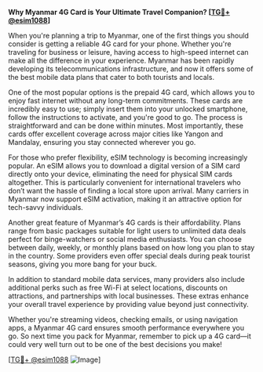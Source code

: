**Why Myanmar 4G Card is Your Ultimate Travel Companion? [[TG💪+ @esim1088](https://t.me/s/esim1088)]**

When you're planning a trip to Myanmar, one of the first things you should consider is getting a reliable 4G card for your phone. Whether you're traveling for business or leisure, having access to high-speed internet can make all the difference in your experience. Myanmar has been rapidly developing its telecommunications infrastructure, and now it offers some of the best mobile data plans that cater to both tourists and locals.

One of the most popular options is the prepaid 4G card, which allows you to enjoy fast internet without any long-term commitments. These cards are incredibly easy to use; simply insert them into your unlocked smartphone, follow the instructions to activate, and you're good to go. The process is straightforward and can be done within minutes. Most importantly, these cards offer excellent coverage across major cities like Yangon and Mandalay, ensuring you stay connected wherever you go.

For those who prefer flexibility, eSIM technology is becoming increasingly popular. An eSIM allows you to download a digital version of a SIM card directly onto your device, eliminating the need for physical SIM cards altogether. This is particularly convenient for international travelers who don’t want the hassle of finding a local store upon arrival. Many carriers in Myanmar now support eSIM activation, making it an attractive option for tech-savvy individuals.

Another great feature of Myanmar’s 4G cards is their affordability. Plans range from basic packages suitable for light users to unlimited data deals perfect for binge-watchers or social media enthusiasts. You can choose between daily, weekly, or monthly plans based on how long you plan to stay in the country. Some providers even offer special deals during peak tourist seasons, giving you more bang for your buck.

In addition to standard mobile data services, many providers also include additional perks such as free Wi-Fi at select locations, discounts on attractions, and partnerships with local businesses. These extras enhance your overall travel experience by providing value beyond just connectivity.

Whether you're streaming videos, checking emails, or using navigation apps, a Myanmar 4G card ensures smooth performance everywhere you go. So next time you pack for Myanmar, remember to pick up a 4G card—it could very well turn out to be one of the best decisions you make!

[[TG💪+ @esim1088](https://t.me/s/esim1088) ![Image](https://i.postimg.cc/Y0z9fWf4/image.png)]